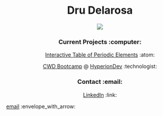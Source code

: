 
<h1 align="center" style="bold">Dru Delarosa
</h1>
<p align="center"><a href="https://git.io/streak-stats"><img src="https://github-readme-streak-stats-rosy-ten.vercel.app?user=dntstck&theme=dark&date_format=M%20j%5B%2C%20Y%5D"/></a></p>

<h3 align="center">Current Projects :computer: </h3>

<p align="center"><a href="https://github.com/dntstck/periodic-elements">Interactive Table of Periodic Elements</a> :atom:</p>
<p align="center"><a href="https://github.com/dntstck/CWD-Bootcamp">CWD Bootcamp</a> @ <a href="https://hyperiondev.com">HyperionDev</a> :technologist: </p>

<h3 align="center">Contact :email: </h3>
<p align="center">
<a href="https://linkedin.com/in/drudelarosa">LinkedIn</a> :link:</p>
<a href="mailto:dntstck@icloud.com">email</a> :envelope_with_arrow:</p>